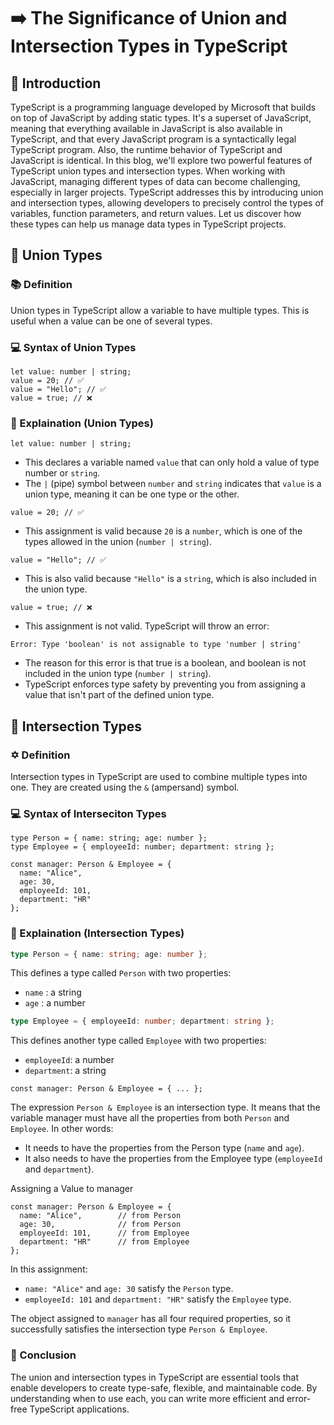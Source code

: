 # ➡️ The Significance of Union and Intersection Types in TypeScript

## 🚀 Introduction

TypeScript is a programming language developed by Microsoft that builds on top of JavaScript by adding static types. It's a superset of JavaScript, meaning that everything available in JavaScript is also available in TypeScript, and that every JavaScript program is a syntactically legal TypeScript program. Also, the runtime behavior of TypeScript and JavaScript is identical. In this blog, we'll explore two powerful features of TypeScript union types and intersection types. When working with JavaScript, managing different types of data can become challenging, especially in larger projects. TypeScript addresses this by introducing union and intersection types, allowing developers to precisely control the types of variables, function parameters, and return values. Let us discover how these types can help us manage data types in TypeScript projects.

## 🔄 Union Types

### 📚 Definition

Union types in TypeScript allow a variable to have multiple types. This is useful when a value can be one of several types.

### 💻 Syntax of Union Types

```tsx
let value: number | string;
value = 20; // ✅ 
value = "Hello"; // ✅ 
value = true; // ❌ 
```

### 📝 Explaination (Union Types)

```tsx
let value: number | string;
```

- This declares a variable named `value` that can only hold a value of type number or `string`.
- The `|` (pipe) symbol between `number` and `string` indicates that `value` is a union type, meaning it can be one type or the other.

```tsx
value = 20; // ✅
```

- This assignment is valid because `20` is a `number`, which is one of the types allowed in the union (`number | string`).

```tsx
value = "Hello"; // ✅
```

- This is also valid because `"Hello"` is a `string`, which is also included in the union type.

```tsx
value = true; // ❌
```

- This assignment is not valid. TypeScript will throw an error:

```tsx
Error: Type 'boolean' is not assignable to type 'number | string'
```

- The reason for this error is that true is a boolean, and boolean is not included in the union type (`number | string`).
- TypeScript enforces type safety by preventing you from assigning a value that isn't part of the defined union type.

## 🔄 Intersection Types

### ✡️ Definition

Intersection types in TypeScript are used to combine multiple types into one. They are created using the `&` (ampersand) symbol.

### 💻 Syntax of Interseciton Types

```tsx
type Person = { name: string; age: number };
type Employee = { employeeId: number; department: string };

const manager: Person & Employee = {
  name: "Alice",
  age: 30,
  employeeId: 101,
  department: "HR"
};
```

### 📝 Explaination (Intersection Types)

``` typescript
type Person = { name: string; age: number };
```

This defines a type called `Person` with two properties:

- `name` : a string
- `age` : a number

``` typescript
type Employee = { employeeId: number; department: string };
````

This defines another type called `Employee` with two properties:

- `employeeId`: a number
- `department`: a string

```tsx
const manager: Person & Employee = { ... };
```

The expression `Person & Employee` is an intersection type. It means that the variable manager must have all the properties from both `Person` and `Employee`. In other words:

- It needs to have the properties from the Person type (`name` and `age`).
- It also needs to have the properties from the Employee type (`employeeId` and `department`).

Assigning a Value to manager

```tsx
const manager: Person & Employee = {
  name: "Alice",        // from Person
  age: 30,              // from Person
  employeeId: 101,      // from Employee
  department: "HR"      // from Employee
};
```

In this assignment:

- `name: "Alice"` and `age: 30` satisfy the `Person` type.
- `employeeId: 101` and `department: "HR"` satisfy the `Employee` type.

The object assigned to `manager` has all four required properties, so it successfully satisfies the intersection type `Person & Employee`.

### 📒 Conclusion

The union and intersection types in TypeScript are essential tools that enable developers to create type-safe, flexible, and maintainable code. By understanding when to use each, you can write more efficient and error-free TypeScript applications.
